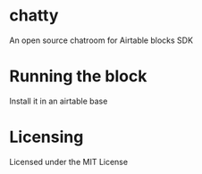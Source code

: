 # chatty

An open source chatroom for Airtable blocks SDK

# Running the block

Install it in an airtable base

# Licensing
Licensed under the MIT License
